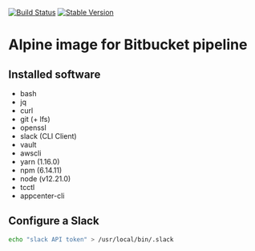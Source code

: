 
[![Build Status](https://github.com/tenantcloud/docker-pipeline/workflows/Enlarge%20version/badge.svg)](https://github.com/tenantcloud/docker-pipeline/workflows/Enlarge%20version/badge.svg)
[![Stable Version](https://img.shields.io/github/v/tag/tenantcloud/docker-pipeline)](https://img.shields.io/github/v/tag/tenantcloud/docker-pipeline)

# Alpine image for Bitbucket pipeline

## Installed software

- bash
- jq
- curl
- git (+ lfs)
- openssl
- slack (CLI Client)
- vault
- awscli
- yarn (1.16.0)
- npm (6.14.11)
- node (v12.21.0)
- tcctl
- appcenter-cli

## Configure a Slack

```bash
echo "slack API token" > /usr/local/bin/.slack
```

